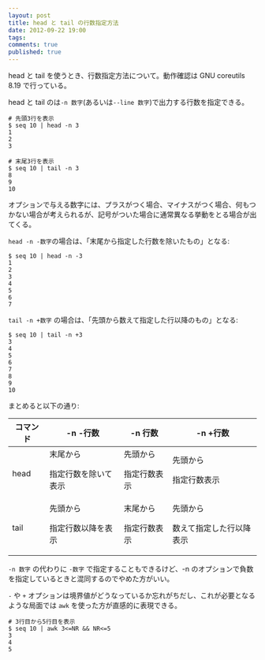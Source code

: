 ```yaml
---
layout: post
title: head と tail の行数指定方法
date: 2012-09-22 19:00
tags:
comments: true
published: true
---
```

head と tail を使うとき、行数指定方法について。動作確認は GNU coreutils 8.19 で行っている。

<!-- more -->

head と tail のは`-n 数字`(あるいは`--line 数字`)で出力する行数を指定できる。

    
    # 先頭3行を表示
    $ seq 10 | head -n 3
    1
    2
    3
    
    # 末尾3行を表示
    $ seq 10 | tail -n 3
    8
    9
    10
    

オプションで与える数字には、プラスがつく場合、マイナスがつく場合、何もつかない場合が考えられるが、記号がついた場合に通常異なる挙動をとる場合が出てくる。

`head -n -数字`の場合は、「末尾から指定した行数を除いたもの」となる:

    
    $ seq 10 | head -n -3
    1
    2
    3
    4
    5
    6
    7
    

`tail -n +数字` の場合は、「先頭から数えて指定した行以降のもの」となる:

    
    $ seq 10 | tail -n +3
    3
    4
    5
    6
    7
    8
    9
    10
    

まとめると以下の通り:

<table><thead><tr><th>コマンド</th> <th>-n -行数</th> <th>-n 行数</th> <th>-n
+行数</th> </tr></thead><tr><td>head</td> <td>末尾から

指定行数を除いて表示</td> <td>先頭から

指定行数表示</td> <td>先頭から

指定行数表示</td> </tr><tr><td>tail</td> <td>先頭から

指定行数以降を表示</td> <td>末尾から

指定行数表示</td> <td>先頭から

数えて指定した行以降表示</td> </tr></table>

`-n 数字` の代わりに `-数字` で指定することもできるけど、-n のオプションで負数を指定しているときと混同するのでやめた方がいい。

`-` や `+` オプションは境界値がどうなっているか忘れがちだし、これが必要となるような局面では `awk` を使った方が直感的に表現できる。

    
    # 3行目から5行目を表示
    $ seq 10 | awk 3<=NR && NR<=5
    3
    4
    5
    

